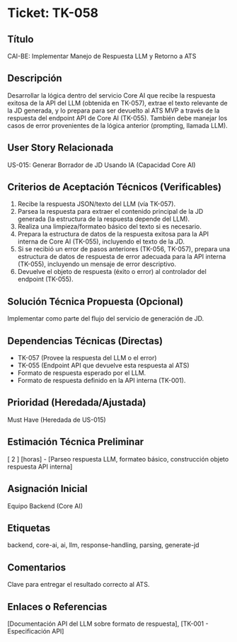 # Ticket: TK-058

## Título
CAI-BE: Implementar Manejo de Respuesta LLM y Retorno a ATS

## Descripción
Desarrollar la lógica dentro del servicio Core AI que recibe la respuesta exitosa de la API del LLM (obtenida en TK-057), extrae el texto relevante de la JD generada, y lo prepara para ser devuelto al ATS MVP a través de la respuesta del endpoint API de Core AI (TK-055). También debe manejar los casos de error provenientes de la lógica anterior (prompting, llamada LLM).

## User Story Relacionada
US-015: Generar Borrador de JD Usando IA (Capacidad Core AI)

## Criterios de Aceptación Técnicos (Verificables)
1.  Recibe la respuesta JSON/texto del LLM (vía TK-057).
2.  Parsea la respuesta para extraer el contenido principal de la JD generada (la estructura de la respuesta depende del LLM).
3.  Realiza una limpieza/formateo básico del texto si es necesario.
4.  Prepara la estructura de datos de la respuesta exitosa para la API interna de Core AI (TK-055), incluyendo el texto de la JD.
5.  Si se recibió un error de pasos anteriores (TK-056, TK-057), prepara una estructura de datos de respuesta de error adecuada para la API interna (TK-055), incluyendo un mensaje de error descriptivo.
6.  Devuelve el objeto de respuesta (éxito o error) al controlador del endpoint (TK-055).

## Solución Técnica Propuesta (Opcional)
Implementar como parte del flujo del servicio de generación de JD.

## Dependencias Técnicas (Directas)
* TK-057 (Provee la respuesta del LLM o el error)
* TK-055 (Endpoint API que devuelve esta respuesta al ATS)
* Formato de respuesta esperado por el LLM.
* Formato de respuesta definido en la API interna (TK-001).

## Prioridad (Heredada/Ajustada)
Must Have (Heredada de US-015)

## Estimación Técnica Preliminar
[ 2 ] [horas] - [Parseo respuesta LLM, formateo básico, construcción objeto respuesta API interna]

## Asignación Inicial
Equipo Backend (Core AI)

## Etiquetas
backend, core-ai, ai, llm, response-handling, parsing, generate-jd

## Comentarios
Clave para entregar el resultado correcto al ATS.

## Enlaces o Referencias
[Documentación API del LLM sobre formato de respuesta], [TK-001 - Especificación API]